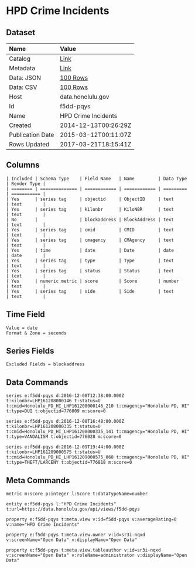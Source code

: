 # HPD Crime Incidents

## Dataset

| Name | Value |
| :--- | :---- |
| Catalog | [Link](https://catalog.data.gov/dataset/hpd-crime-incidents) |
| Metadata | [Link](https://data.honolulu.gov/api/views/f5dd-pqys) |
| Data: JSON | [100 Rows](https://data.honolulu.gov/api/views/f5dd-pqys/rows.json?max_rows=100) |
| Data: CSV | [100 Rows](https://data.honolulu.gov/api/views/f5dd-pqys/rows.csv?max_rows=100) |
| Host | data.honolulu.gov |
| Id | f5dd-pqys |
| Name | HPD Crime Incidents |
| Created | 2014-12-13T00:26:29Z |
| Publication Date | 2015-03-12T00:11:07Z |
| Rows Updated | 2017-03-21T18:15:41Z |

## Columns

```ls
| Included | Schema Type    | Field Name   | Name         | Data Type | Render Type |
| ======== | ============== | ============ | ============ | ========= | =========== |
| Yes      | series tag     | objectid     | ObjectID     | text      | text        |
| Yes      | series tag     | kilonbr      | KiloNBR      | text      | text        |
| No       |                | blockaddress | BlockAddress | text      | text        |
| Yes      | series tag     | cmid         | CMID         | text      | text        |
| Yes      | series tag     | cmagency     | CMAgency     | text      | text        |
| Yes      | time           | date         | Date         | date      | date        |
| Yes      | series tag     | type         | Type         | text      | text        |
| Yes      | series tag     | status       | Status       | text      | text        |
| Yes      | numeric metric | score        | Score        | number    | text        |
| Yes      | series tag     | side         | Side         | text      | text        |
```

## Time Field

```ls
Value = date
Format & Zone = seconds
```

## Series Fields

```ls
Excluded Fields = blockaddress
```

## Data Commands

```ls
series e:f5dd-pqys d:2016-12-08T12:38:00.000Z t:kilonbr=LHP161208000146 t:status=U t:cmid=Honolulu_PD_HI_LHP161208000146_210 t:cmagency="Honolulu PD, HI" t:type=DUI t:objectid=776009 m:score=0

series e:f5dd-pqys d:2016-12-08T16:48:00.000Z t:kilonbr=LHP161208000335 t:status=U t:cmid=Honolulu_PD_HI_LHP161208000335_141 t:cmagency="Honolulu PD, HI" t:type=VANDALISM t:objectid=776028 m:score=0

series e:f5dd-pqys d:2016-12-09T19:44:00.000Z t:kilonbr=LHP161209000575 t:status=U t:cmid=Honolulu_PD_HI_LHP161209000575_060 t:cmagency="Honolulu PD, HI" t:type=THEFT/LARCENY t:objectid=776818 m:score=0
```

## Meta Commands

```ls
metric m:score p:integer l:Score t:dataTypeName=number

entity e:f5dd-pqys l:"HPD Crime Incidents" t:url=https://data.honolulu.gov/api/views/f5dd-pqys

property e:f5dd-pqys t:meta.view v:id=f5dd-pqys v:averageRating=0 v:name="HPD Crime Incidents"

property e:f5dd-pqys t:meta.view.owner v:id=sr3i-nqxd v:screenName="Open Data" v:displayName="Open Data"

property e:f5dd-pqys t:meta.view.tableauthor v:id=sr3i-nqxd v:screenName="Open Data" v:roleName=administrator v:displayName="Open Data"
```